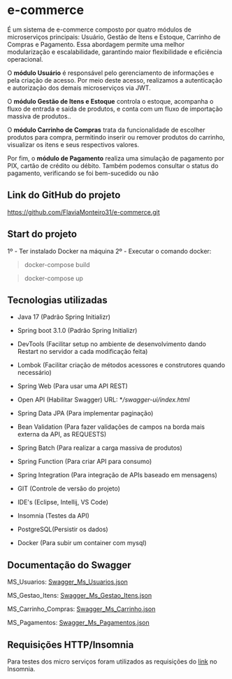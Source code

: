 # e-commerce

É um sistema de e-commerce composto por quatro módulos de microserviços principais: Usuário, Gestão de Itens e Estoque, Carrinho de Compras e Pagamento. Essa abordagem permite uma melhor modularização e escalabilidade, garantindo maior flexibilidade e eficiência operacional.

O **módulo Usuário** é responsável pelo gerenciamento de informações e pela criação de acesso. Por meio deste acesso, realizamos a autenticação e autorização dos demais microserviços via JWT.

O **módulo Gestão de Itens e Estoque** controla o estoque, acompanha o fluxo de entrada e saída de produtos, e conta com um fluxo de importação massiva de produtos..

O **módulo Carrinho de Compras** trata da funcionalidade de escolher produtos para compra, permitindo inserir ou remover produtos do carrinho, visualizar os itens e seus respectivos valores.

Por fim, o **módulo de Pagamento** realiza uma simulação de pagamento por PIX, cartão de crédito ou débito. Também podemos consultar o status do pagamento, verificando se foi bem-sucedido ou não

## Link do GitHub do projeto

https://github.com/FlaviaMonteiro31/e-commerce.git


## Start do projeto 


1º - Ter instalado Docker na máquina
2º - Executar o comando docker:

> docker-compose build

> docker-compose up 

## Tecnologias utilizadas

* Java 17 (Padrão Spring Initializr)

* Spring boot 3.1.0 (Padrão Spring Initializr)

* DevTools (Facilitar setup no ambiente de desenvolvimento dando Restart no servidor a cada modificação feita)

* Lombok (Facilitar criação de métodos acessores e construtores quando necessário)

* Spring Web (Para usar uma API REST)

* Open API (Habilitar Swagger) URL: **/swagger-ui/index.html*

* Spring Data JPA (Para implementar paginação)

* Bean Validation (Para fazer validações de campos na borda mais externa da API, as REQUESTS)

* Spring Batch (Para realizar a carga massiva de produtos)

* Spring Function (Para criar API para consumo)

* Spring Integration (Para integração de APIs baseado em mensagens)

* GIT (Controle de versão do projeto)

* IDE's (Eclipse, Intellij, VS Code)

* Insomnia (Testes da API)

* PostgreSQL(Persistir os dados)

* Docker (Para subir um container com mysql)

## Documentação do Swagger

MS_Usuarios: [Swagger_Ms_Usuarios.json](https://github.com/FlaviaMonteiro31/e-commerce/blob/main/Ms_Usuarios.yaml)

MS_Gestao_Itens: [Swagger_Ms_Gestao_Itens.json](https://github.com/FlaviaMonteiro31/e-commerce/blob/main/Ms_Gestao_Itens.yaml)

MS_Carrinho_Compras: [Swagger_Ms_Carrinho.json](https://github.com/FlaviaMonteiro31/e-commerce/blob/main/Ms_Carrinho.yaml)

MS_Pagamentos: [Swagger_Ms_Pagamentos.json](https://github.com/FlaviaMonteiro31/e-commerce/blob/main/Ms_Pagamentos.yaml)

## Requisições HTTP/Insomnia

Para testes dos micro serviços foram utilizados as requisições do [link](https://github.com/FlaviaMonteiro31/e-commerce/blob/main/Insomnia_Fase5) no Insomnia. 
